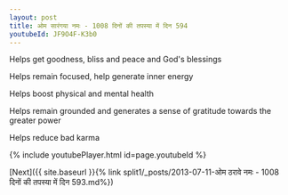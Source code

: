 ```yaml
---
layout: post
title: ओम सारंगया नमः - 1008 दिनों की तपस्या में दिन 594
youtubeId: JF9O4F-K3b0
---
```

 
 
Helps get goodness, bliss and peace and God's blessings
 
Helps remain focused, help generate inner energy 
 
Helps boost physical and mental health 
 
Helps remain grounded and generates a sense of gratitude towards the greater power 
 
Helps reduce bad karma
 
 
 
 


{% include youtubePlayer.html id=page.youtubeId %}
 
[Next]({{ site.baseurl }}{% link  split1/_posts/2013-07-11-ओम ठरावे नमः - 1008 दिनों की तपस्या में दिन 593.md%})
 

